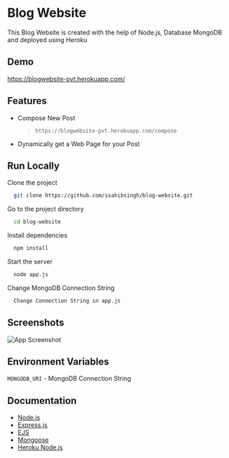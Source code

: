 
# Blog Website

This Blog Website is created with the help of Node.js, Database MongoDB and deployed using Heroku
## Demo

https://blogwebsite-pvt.herokuapp.com/


## Features

- Compose New Post
    > `https://blogwebsite-pvt.herokuapp.com/compose`

- Dynamically get a Web Page for your Post



## Run Locally

Clone the project

```bash
  git clone https://github.com/ssahibsingh/blog-website.git
```

Go to the project directory

```bash
  cd blog-website
```

Install dependencies

```bash
  npm install
```

Start the server

```bash
  node app.js
```
Change MongoDB Connection String

```bash
  Change Connection String in app.js
```

## Screenshots

![App Screenshot](https://i.ibb.co/vj9mgRB/blogwebsite.png)

## Environment Variables

`MONGODB_URI` - MongoDB Connection String

## Documentation

- [Node.js](https://nodejs.org/en/docs/) 
- [Express.js](https://expressjs.com/)
- [EJS](https://ejs.co/#docs)
- [Mongoose](https://mongoosejs.com/docs/guide.html)
- [Heroku Node.js](https://devcenter.heroku.com/categories/nodejs-support)
